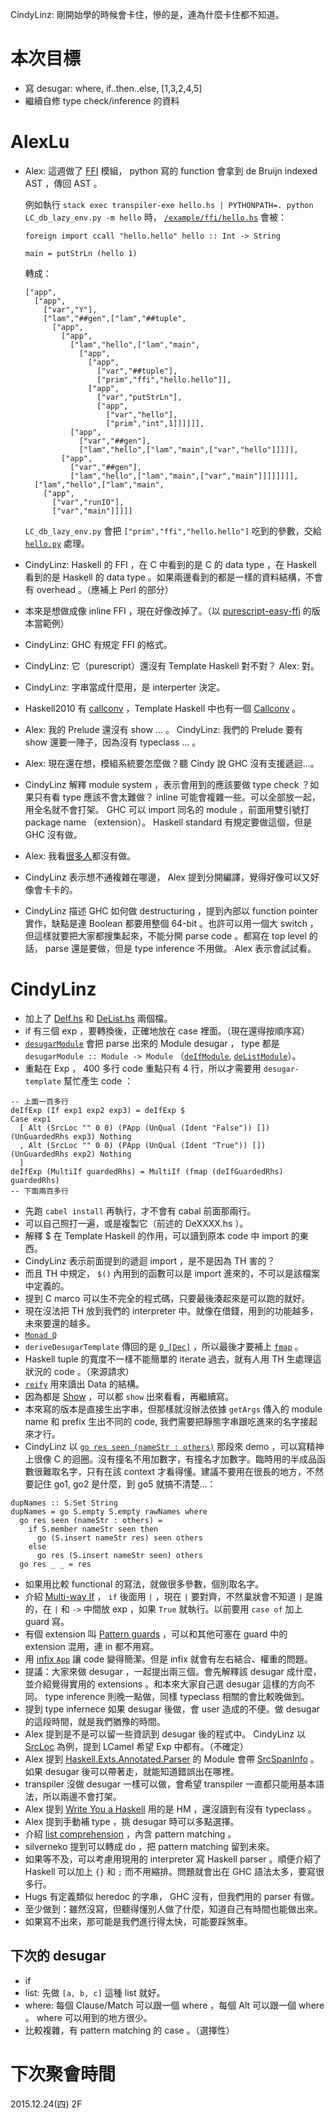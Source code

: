 CindyLinz: 剛開始學的時候會卡住，慘的是，連為什麼卡住都不知道。

# 本次目標

  * 寫 desugar: where, if..then..else, [1,3,2,4,5]
  * 繼續自修 type check/inference 的資料

# AlexLu

  * Alex: 這週做了 [FFI](https://github.com/op8867555/BYOHC-transpiler/blob/2136f167aa1a7e5877b29954a27f74525d965c07/src/Trans.hs#L274) 模組， python 寫的 function 會拿到 de Bruijn indexed AST ，傳回 AST 。

    例如執行 `stack exec transpiler-exe hello.hs | PYTHONPATH=. python LC_db_lazy_env.py -m hello` 時， [`/example/ffi/hello.hs`](https://github.com/op8867555/BYOHC-transpiler/blob/d34960c7165af60f0229e1d9a6ad8811631f42b7/example/ffi/hello.hs)  會被：

    ```
    foreign import ccall "hello.hello" hello :: Int -> String

    main = putStrLn (hello 1)
    ```

    轉成：

    ```
    ["app",
      ["app",
        ["var","Y"],
        ["lam","##gen",["lam","##tuple",
          ["app",
            ["app",
              ["lam","hello",["lam","main",
                ["app",
                  ["app",
                    ["var","##tuple"],
                    ["prim","ffi","hello.hello"]],
                  ["app",
                    ["var","putStrLn"],
                    ["app",
                      ["var","hello"],
                      ["prim","int",1]]]]]],
              ["app",
                ["var","##gen"],
                ["lam","hello",["lam","main",["var","hello"]]]]],
            ["app",
              ["var","##gen"],
              ["lam","hello",["lam","main",["var","main"]]]]]]]],
      ["lam","hello",["lam","main",
        ["app",
          ["var","runIO"],
          ["var","main"]]]]]
    ```

    `LC_db_lazy_env.py` 會把 `["prim","ffi","hello.hello"]` 吃到的參數，交給 [`hello.py`](https://github.com/op8867555/BYOHC-transpiler/blob/d34960c7165af60f0229e1d9a6ad8811631f42b7/example/ffi/hello.py) 處理。

  * CindyLinz: Haskell 的 FFI ，在 C 中看到的是 C 的 data type ，在 Haskell 看到的是 Haskell 的 data type 。如果兩邊看到的都是一樣的資料結構，不會有 overhead 。（應補上 Perl 的部分）
  * 本來是想做成像 inline FFI ，現在好像改掉了。（以 [purescript-easy-ffi](https://github.com/pelotom/purescript-easy-ffi) 的版本當範例）
  * CindyLinz: GHC 有規定 FFI 的格式。
  * CindyLinz: 它（purescript）還沒有 Template Haskell 對不對？ Alex: 對。
  * CindyLinz: 字串當成什麼用，是 interperter 決定。
  * Haskell2010 有 [callconv](https://www.haskell.org/onlinereport/haskell2010/haskellch8.html) ，Template Haskell 中也有一個 [Callconv](http://hackage.haskell.org/package/template-haskell-2.10.0.0/docs/Language-Haskell-TH-Syntax.html#t:Callconv) 。
  * Alex: 我的 Prelude 還沒有 show ... 。 CindyLinz: 我們的 Prelude 要有 show 還要一陣子，因為沒有 typeclass ... 。
  * Alex: 現在還在想，模組系統要怎麼做？聽 Cindy 說 GHC 沒有支援遞迴...。
  * CindyLinz 解釋 module system ，表示會用到的應該要做 type check ？如果只有看 type 應該不會太難做？ inline 可能會複雜一些。可以全部放一起，用全名就不會打架。 GHC 可以 import 同名的 module ，前面用雙引號打 package name （extension）。 Haskell standard 有規定要做這個，但是 GHC 沒有做。
  * Alex: 我看[很多人](https://wiki.haskell.org/Mutually_recursive_modules#Compiler_support)都沒有做。
  * CindyLinz 表示想不通複雜在哪邊， Alex 提到分開編譯，覺得好像可以又好像會卡卡的。
  * CindyLinz 描述 GHC 如何做 destructuring ，提到內部以 function pointer 實作，缺點是連 Boolean 都要用整個 64-bit 。也許可以用一個大 switch ，但這樣就要把大家都搜集起來，不能分開 parse code 。都寫在 top level 的話， parse 還是要做，但是 type inference 不用做。 Alex 表示會試試看。

# CindyLinz

  * 加上了 [DeIf.hs](https://github.com/CindyLinz/Haskell.js/blob/a527eef3a54f8f9fab3ec3d4e4a5cb46bdf69cb5/trans/src/DeIf.hs) 和 [DeList.hs](https://github.com/CindyLinz/Haskell.js/blob/cca5df022a096f1bc0c5bb3cec202821e4d0908d/trans/src/DeList.hs) 兩個檔。
  * if 有三個 exp ，要轉換後，正確地放在 case 裡面。（現在還得按順序寫）
  * [`desugarModule`](https://github.com/CindyLinz/Haskell.js/blob/cca5df022a096f1bc0c5bb3cec202821e4d0908d/trans/src/Main.hs#L239) 會把 parse 出來的 Module desugar ， type 都是 `desugarModule :: Module -> Module` （[`deIfModule`](https://github.com/CindyLinz/Haskell.js/blob/cca5df022a096f1bc0c5bb3cec202821e4d0908d/trans/src/DeIf.hs#L229), [`deListModule`](https://github.com/CindyLinz/Haskell.js/blob/cca5df022a096f1bc0c5bb3cec202821e4d0908d/trans/src/DeList.hs#L226)）。
  * 重點在 Exp ， 400 多行 code 重點只有 4 行，所以才需要用 `desugar-template` 幫忙產生 code ：

  ```
  -- 上面一百多行
  deIfExp (If exp1 exp2 exp3) = deIfExp $
  Case exp1
    [ Alt (SrcLoc "" 0 0) (PApp (UnQual (Ident "False")) []) (UnGuardedRhs exp3) Nothing
    , Alt (SrcLoc "" 0 0) (PApp (UnQual (Ident "True")) []) (UnGuardedRhs exp2) Nothing
    ]
  deIfExp (MultiIf guardedRhs) = MultiIf (fmap (deIfGuardedRhs) guardedRhs)
  -- 下面兩百多行
  ```

  * 先跑 `cabel install` 再執行，才不會有 cabal 前面那兩行。
  * 可以自己照打一遍，或是複製它（前述的 DeXXXX.hs ）。
  * 解釋 $ 在 Template Haskell 的作用，可以讀到原本 code 中 import 的東西。
  * CindyLinz 表示前面提到的遞迴 import ，是不是因為 TH 害的？
  * 而且 TH 中規定， `$()` 內用到的函數可以是 import 進來的，不可以是該檔案中定義的。
  * 提到 C marco 可以生不完全的程式碼，只要最後湊起來是可以跑的就好。
  * 現在沒法把 TH 放到我們的 interpreter 中。就像在借錢，用到的功能越多，未來要還的越多。
  * [`Monad Q`](https://hackage.haskell.org/package/template-haskell-2.6.0.0/docs/Language-Haskell-TH-Syntax.html#t:Q)
  * `deriveDesugarTemplate` 傳回的是 [`Q [Dec]`](https://github.com/CindyLinz/Haskell.js/blob/cca5df022a096f1bc0c5bb3cec202821e4d0908d/trans/desugar-template-src/DeriveTemplate.hs#L59) ，所以最後才要補上 [`fmap`](https://github.com/CindyLinz/Haskell.js/blob/cca5df022a096f1bc0c5bb3cec202821e4d0908d/trans/desugar-template-src/DeriveTemplate.hs#L81) 。
  * Haskell tuple 的寬度不一樣不能簡單的 iterate 過去，就有人用 TH 生處理這狀況的 code 。（來源請求）
  * [`reify`](https://hackage.haskell.org/package/template-haskell-2.7.0.0/docs/Language-Haskell-TH.html#v:reify) 用來讀出 Data 的結構。
  * 因為都是 [Show](https://hackage.haskell.org/package/base-4.5.0.0/docs/Text-Show.html#t:Show) ，可以都 `show` 出來看看，再繼續寫。
  * 本來寫的版本是直接生出字串，但那樣就沒辦法依據 `getArgs` 傳入的 module name 和 prefix 生出不同的 code, 我們需要把靜態字串跟吃進來的名字接起來才行。
  * CindyLinz 以 [`go res seen (nameStr : others)`](https://github.com/CindyLinz/Haskell.js/blob/cca5df022a096f1bc0c5bb3cec202821e4d0908d/trans/desugar-template-src/DeriveTemplate.hs#L102) 那段來 demo ，可以寫精神上很像 C  的迴圈。沒有撞名不用加數字，有撞名才加數字。臨時用的半成品函數很難取名字，只有在該 context 才看得懂。建議不要用在很長的地方，不然要記住 go1, go2 是什麼，到 go5 就搞不清楚...：

  ```
  dupNames :: S.Set String
  dupNames = go S.empty S.empty rawNames where
    go res seen (nameStr : others) =
      if S.member nameStr seen then
        go (S.insert nameStr res) seen others
      else
        go res (S.insert nameStr seen) others
    go res _ _ = res
  ```

  * 如果用比較 functional 的寫法，就做很多參數，個別取名字。
  * 介紹 [Multi-way If](https://downloads.haskell.org/~ghc/latest/docs/html/users_guide/syntax-extns.html#multi-way-if) ， `if` 後面用 `|` ，現在 `|` 要對齊，不然巢狀會不知道 `|` 是誰的，在 `|` 和 `->` 中間放 exp ，如果 `True` 就執行。以前要用 `case of` 加上 guard 寫。
  * 有個 extension 叫 [Pattern guards](https://downloads.haskell.org/~ghc/latest/docs/html/users_guide/syntax-extns.html#pattern-guards) ，可以和其他可塞在 guard 中的 extension 混用，連 in 都不用寫。
  * 用 [infix `App`](https://github.com/CindyLinz/Haskell.js/blob/cca5df022a096f1bc0c5bb3cec202821e4d0908d/trans/src/DeList.hs#L135) 讓 code 變得簡潔。但是 infix 就會有左右結合、權重的問題。
  * 提議：大家來做 desugar ，一起提出兩三個。會先解釋該 desugar 成什麼，並介紹覺得實用的 extensions 。和本來大家自己選 desugar 這樣的方向不同。 type inference 則晚一點做，同樣 typeclass 相關的會比較晚做到。
  * 提到 type infernece 如果 desugar 後做，會 user 造成的不便。做 desugar 的這段時間，就是我們猶豫的時間。
  * Alex 提到是不是可以留一些資訊到 desugar 後的程式中。 CindyLinz 以 [SrcLoc](https://hackage.haskell.org/package/haskell-src-exts-1.17.1/docs/Language-Haskell-Exts-SrcLoc.html#t:SrcLoc) 為例，提到 LCamel 希望 Exp 中都有。（不確定）
  * Alex 提到 [Haskell.Exts.Annotated.Parser](https://hackage.haskell.org/package/haskell-src-exts-1.17.1/docs/Language-Haskell-Exts-Annotated-Parser.html) 的 Module 會帶 [SrcSpanInfo](https://hackage.haskell.org/package/haskell-src-exts-1.17.1/docs/Language-Haskell-Exts-Annotated-Parser.html#g:3) 。如果 desugar 後可以帶著走，就能知道錯誤出在哪裡。
  * transpiler 沒做 desugar 一樣可以做，會希望 transpiler 一直都只能用基本語法，所以兩邊不會打架。
  * Alex 提到 [Write You a Haskell](http://dev.stephendiehl.com/fun/) 用的是 HM ，還沒讀到有沒有 typeclass 。
  * Alex 提到手動補 type ，挑 desugar 時可以多點選擇。
  * 介紹 [list comprehension](https://wiki.haskell.org/List_comprehension) ，內含 pattern matching 。
  * silverneko 提到可以轉成 do ，把 pattern matching 留到未來。
  * 如果等不及，可以考慮用現用的 interpreter 寫 Haskell parser 。順便介紹了 Haskell 可以加上 `{}` 和 `;` 而不用縮排。問題就會出在 GHC 語法太多，要寫很多行。
  * Hugs 有定義類似 heredoc 的字串， GHC 沒有，但我們用的 parser 有做。
  * 至少做到：雖然沒寫，但聽得懂別人做了什麼，知道自己有時間也能做出來。
  * 如果寫不出來，那可能是我們進行得太快，可能要踩煞車。

## 下次的 desugar

  * if
  * list: 先做 `[a, b, c]` 這種 list 就好。
  * where: 每個 Clause/Match 可以跟一個 where ，每個 Alt 可以跟一個 where 。 where 可以用到的地方很少。
  * 比較複雜，有 pattern matching 的 case 。（選擇性）

# 下次聚會時間

2015.12.24(四) 2F
